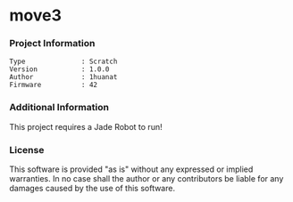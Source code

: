 move3
================



### Project Information
```
Type              : Scratch
Version           : 1.0.0
Author            : 1huanat
Firmware          : 42
```

### Additional Information
This project requires a Jade Robot to run!

### License
This software is provided "as is" without any expressed or implied warranties.  In no case shall the author or any contributors be liable for any damages caused by the use of this software.

